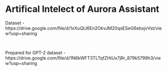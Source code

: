 <h1> Artifical Intelect of Aurora Assistant</h1>

<p> Dataset - https://drive.google.com/file/d/1xXuQIJ6En2OkvJM20qsESeG6ebxjvVst/view?usp=sharing </p><br>
<p> Prepared for GPT-2 dataset - https://drive.google.com/file/d/1N6kWFT3TLTqfZHiUx7jRr_879k5799h3/view?usp=sharing</p>
